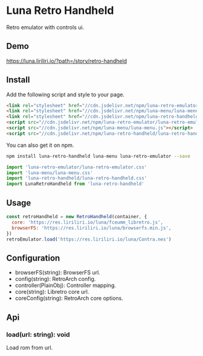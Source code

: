 # Luna Retro Handheld

Retro emulator with controls ui.

## Demo

https://luna.liriliri.io/?path=/story/retro-handheld

## Install

Add the following script and style to your page.

```html
<link rel="stylesheet" href="//cdn.jsdelivr.net/npm/luna-retro-emulator/luna-retro-emulator.css" />
<link rel="stylesheet" href="//cdn.jsdelivr.net/npm/luna-menu/luna-menu.css" />
<link rel="stylesheet" href="//cdn.jsdelivr.net/npm/luna-retro-handheld/luna-retro-handheld.css" />
<script src="//cdn.jsdelivr.net/npm/luna-retro-emulator/luna-retro-emulator.js"></script>
<script src="//cdn.jsdelivr.net/npm/luna-menu/luna-menu.js"></script>
<script src="//cdn.jsdelivr.net/npm/luna-retro-handheld/luna-retro-handheld.js"></script>
```

You can also get it on npm.

```bash
npm install luna-retro-handheld luna-menu luna-retro-emulator --save
```

```javascript
import 'luna-retro-emulator/luna-retro-emulator.css'
import 'luna-menu/luna-menu.css'
import 'luna-retro-handheld/luna-retro-handheld.css'
import LunaRetroHandheld from 'luna-retro-handheld'
```

## Usage

```javascript
const retroHandheld = new RetroHandheld(container, {
  core: 'https://res.liriliri.io/luna/fceumm_libretro.js',
  browserFS: 'https://res.liriliri.io/luna/browserfs.min.js',
})
retroEmulator.load('https://res.liriliri.io/luna/Contra.nes')
```

## Configuration

* browserFS(string): BrowserFS url.
* config(string): RetroArch config.
* controller(PlainObj<string>): Controller mapping.
* core(string): Libretro core url.
* coreConfig(string): RetroArch core options.

## Api

### load(url: string): void

Load rom from url.
